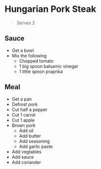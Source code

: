 # Hungarian Pork Steak

> Serves 2

## Sauce

- Get a bowl
- Mix the following
  - Chopped tomato
  - 1 big spoon balsamic vinegar
  - 1 little spoon praprika


## Meal

- Get a pan
- Defrost pork
- Cut half a pepper
- Cut 1 carrot
- Cut 1 apple
- Brown pork 
  - Add oil
  - Add butter
  - Add seasoning 
  - Add garlic paste
- Add vegtables
- Add sauce
- Add coriander
